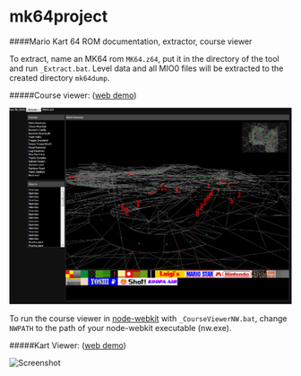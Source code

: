 # mk64project
####Mario Kart 64 ROM documentation, extractor, course viewer

To extract, name an MK64 rom `MK64.z64`, put it in the directory of the tool and run `_Extract.bat`.
Level data and all MIO0 files will be extracted to the created directory `mk64dump`.

#####Course viewer: ([web demo](http://54.148.172.211/courseviewer/))

![Screenshot](screenshot.png)

To run the course viewer in [node-webkit](http://nwjs.io/) with `_CourseViewerNW.bat`, change `NWPATH` to the path of your node-webkit executable (nw.exe).

#####Kart Viewer: ([web demo](http://54.148.172.211/courseviewer/KartViewer.html))

![Screenshot](https://embed.gyazo.com/8a8de59c9db004cc99310a91f679ab9c.gif)